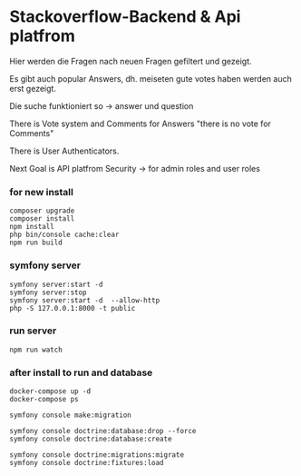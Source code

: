 # Stackoverflow-Backend & Api platfrom

Hier werden die Fragen nach neuen Fragen gefiltert und gezeigt.

Es gibt auch popular Answers, dh. meiseten gute votes haben werden auch erst gezeigt.

Die suche funktioniert so -> answer und question

There is Vote system and Comments for Answers "there is no vote for Comments"

There is User Authenticators.

Next Goal is API platfrom Security -> for admin roles and user roles

### for new install

```
composer upgrade
composer install
npm install
php bin/console cache:clear
npm run build
```

### symfony server

```
symfony server:start -d
symfony server:stop
symfony server:start -d  --allow-http
php -S 127.0.0.1:8000 -t public
```

### run server

```
npm run watch
```

### after install to run and database

```
docker-compose up -d
docker-compose ps

symfony console make:migration

symfony console doctrine:database:drop --force
symfony console doctrine:database:create

symfony console doctrine:migrations:migrate
symfony console doctrine:fixtures:load

```
